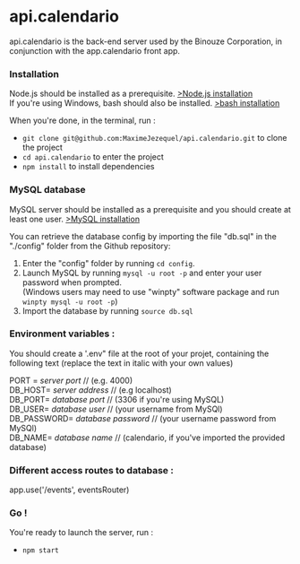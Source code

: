 # api.calendario

api.calendario is the back-end server used by the Binouze Corporation, in conjunction with the app.calendario front app.

### Installation

Node.js should be installed as a prerequisite.
[>Node.js installation](https://nodejs.org/en/download/)<br />
If you're using Windows, bash should also be installed. [>bash installation](https://gist.github.com/bhubr/00c6e39e72231cf091a17772d73e6fb3)

When you're done, in the terminal, run :

- ```git clone git@github.com:MaximeJezequel/api.calendario.git``` to clone the project
- ```cd api.calendario``` to enter the project
- ```npm install``` to install dependencies

### MySQL database

MySQL server should be installed as a prerequisite and you should create at least one user. [>MySQL installation](https://dev.mysql.com/doc/mysql-getting-started/en/)

You can retrieve the database config by importing the file "db.sql" in the "./config" folder from the Github repository:<br />
1. Enter the "config" folder by running ```cd config```.<br />
2. Launch MySQL by running ```mysql -u root -p``` and enter your user password when prompted.<br />
(Windows users may need to use "winpty" software package and run ```winpty mysql -u root -p```)<br />
3. Import the database by running ```source db.sql```

### Environment variables :

You should create a '.env" file at the root of your projet, containing the following text (replace the text in italic with your own values)

PORT = *server port* // (e.g. 4000)<br />
DB_HOST= *server address* // (e.g localhost)<br />
DB_PORT= *database port* // (3306 if you're using MySQL)<br />
DB_USER= *database user* // (your username from MySQl)<br />
DB_PASSWORD= *database password* // (your username password from MySQl)<br />
DB_NAME= *database name* // (calendario, if you've imported the provided database)

### Different access routes to database :

app.use('/events', eventsRouter)

### Go !

You're ready to launch the server, run :

- ```npm start```
